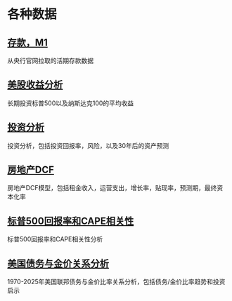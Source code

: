 # 各种数据

## [存款，M1](./deposits/README.md)
从央行官网拉取的活期存款数据

## [美股收益分析](./backtesting/README.md)
长期投资标普500以及纳斯达克100的平均收益

## [投资分析](./investment_analysis/investment_report.md)
投资分析，包括投资回报率，风险，以及30年后的资产预测

## [房地产DCF](./real_estate_dcf/reports/dcf_report.md)
房地产DCF模型，包括租金收入，运营支出，增长率，贴现率，预测期，最终资本化率

## [标普500回报率和CAPE相关性](./sp500_cape_analysis/analysis_report.md)
标普500回报率和CAPE相关性分析

## [美国债务与金价关系分析](./gold_analysis/analysis_report.md)
1970-2025年美国联邦债务与金价比率关系分析，包括债务/金价比率趋势和投资启示
